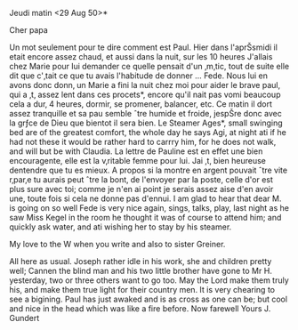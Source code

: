 Jeudi matin <29 Aug 50>*

Cher papa

Un mot seulement pour te dire comment est Paul. Hier dans l'aprŠsmidi il etait encore assez chaud, et aussi dans la nuit, sur les 10 heures J'allais chez Marie pour lui demander ce quelle pensait d'un ‚m‚tic, tout de suite elle dit que c'‚tait ce que tu avais l'habitude de donner … Fede. Nous lui en avons donc donn‚ un Marie a fini la nuit chez moi pour aider le brave paul, qui a ‚t‚ assez lent dans ces procets*, encore qu'il nait pas vomi beaucoup cela a dur‚ 4 heures, dormir, se promener, balancer, etc. 
Ce matin il dort assez tranquille et sa pau semble ˆtre humide et froide, jespŠre donc avec la grƒce de Dieu que bientot il sera bien. 
Le Steamer Ages*, small swinging bed are of the greatest comfort, the whole day he says Agi, at night ati if he had not these it would be rather hard to carrry him, for he does not walk, and will but be with Claudia. La lettre de Pauline est en effet une bien encouragente, elle est la v‚ritable femme pour lui. Jai ‚t‚ bien heureuse dentendre que tu es mieux. A propos si la montre en argent pouvait ˆtre vite r‚par‚e tu aurais peut ˆtre la bont‚ de l'envoyer par la poste, celle d'or est plus sure avec toi; comme je n'en ai point je serais assez aise d'en avoir une, toute fois si cela ne donne pas d'ennui. I am glad to hear that dear M. is going on so well Fede is very nice again, sings, talks, play, last night as he saw Miss Kegel in the room he thought it was of course to attend him; and quickly ask water, and ati wishing her to stay by his steamer.

My love to the W when you write and also to sister Greiner.

All here as usual. Joseph rather idle in his work, she and children pretty well; Cannen the blind man and his two little brother have gone to Mr H. yesterday, two or three others want to go too. May the Lord make them truly his, and make them true light for their country men. It is very chearing to see a bigining. Paul has just awaked and is as cross as one can be; but cool and nice in the head which was like a fire before.
Now farewell
 Yours J. Gundert

